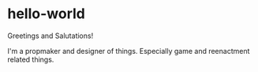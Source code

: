 # hello-world

Greetings and Salutations!

I'm a propmaker and designer of things. 
Especially game and reenactment related things.
